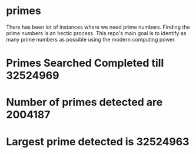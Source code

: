 # primes
There has been lot of instances where we need prime numbers. Finding the prime numbers is an hectic process. This repo's main goal is to identify as many prime numbers as possible using the modern computing power.

# Primes Searched Completed till 32524969
# Number of primes detected are 2004187
# Largest prime detected is 32524963
